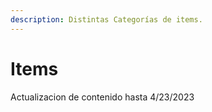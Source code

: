 ```yaml
---
description: Distintas Categorías de items.
---
```


# Items

Actualizacion de contenido hasta 4/23/2023
